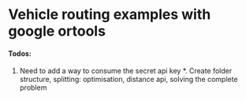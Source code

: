 # Vehicle routing examples with google ortools

#### Todos:
1. Need to add a way to consume the secret api key 
*. Create folder structure, splitting: optimisation, distance api, solving the complete problem





